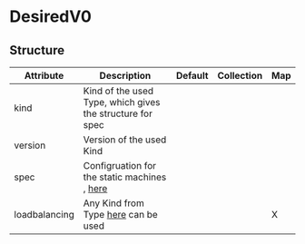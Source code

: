# DesiredV0 
 

## Structure 
 

| Attribute     | Description                                                   | Default | Collection | Map  |
| ------------- | ------------------------------------------------------------- | ------- | ---------- | ---  |
| kind          | Kind of the used Type, which gives the structure for spec     |         |            |      |
| version       | Version of the used Kind                                      |         |            |      |
| spec          | Configruation for the static machines , [here](Spec/Spec.md)  |         |            |      |
| loadbalancing | Any Kind from Type [here](../../../loadbalancing) can be used |         |            | X    |